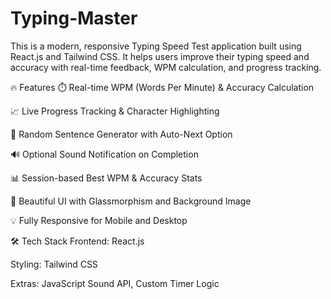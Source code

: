 # Typing-Master
This is a modern, responsive Typing Speed Test application built using React.js and Tailwind CSS. It helps users improve their typing speed and accuracy with real-time feedback, WPM calculation, and progress tracking.

🔥 Features
⏱️ Real-time WPM (Words Per Minute) & Accuracy Calculation

📈 Live Progress Tracking & Character Highlighting

🧠 Random Sentence Generator with Auto-Next Option

🔊 Optional Sound Notification on Completion

📊 Session-based Best WPM & Accuracy Stats

🎨 Beautiful UI with Glassmorphism and Background Image

💡 Fully Responsive for Mobile and Desktop

🛠️ Tech Stack
Frontend: React.js

Styling: Tailwind CSS

Extras: JavaScript Sound API, Custom Timer Logic
